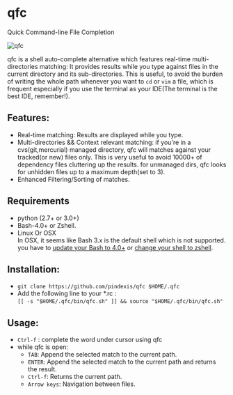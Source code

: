 # qfc
Quick Command-line File Completion

![qfc](https://cloud.githubusercontent.com/assets/2557967/8640880/582cb8fe-28ff-11e5-9753-41464dda938e.gif)

qfc is a shell auto-complete alternative which features real-time multi-directories matching: It provides results  while you type against files in the current directory and its sub-directories.
This is useful, to avoid the burden of writing the whole path whenever you want to `cd` or `vim` a file, which is frequent especially if you use the terminal as your IDE(The terminal is the best IDE, remember!).


## Features:
- Real-time matching: Results are displayed while you type.
- Multi-directories && Context relevant matching: if you're in a cvs(git,mercurial) managed directory, qfc will matches against your tracked(or new) files only. This is very useful to avoid 10000+ of dependency files cluttering up the results. for unmanaged dirs, qfc looks for unhidden files up to a maximum depth(set to 3).
- Enhanced Filtering/Sorting of matches.


## Requirements
- python (2.7+ or 3.0+)
- Bash-4.0+ or Zshell.
- Linux Or OSX  
In OSX, it seems like Bash 3.x is the default shell which is not supported. you have to [update your Bash to 4.0+](http://apple.stackexchange.com/a/24635) or [change your shell to zshell](http://stackoverflow.com/a/1822126/1117720).


## Installation:
- `git clone https://github.com/pindexis/qfc $HOME/.qfc`
- Add the following line to your *.rc :  
    `[[ -s "$HOME/.qfc/bin/qfc.sh" ]] && source "$HOME/.qfc/bin/qfc.sh"`


## Usage:
- `Ctrl-f` : complete the word under cursor using qfc
- while qfc is open:
    - `TAB`: Append the selected match to the current path.
    - `ENTER`: Append the selected match to the current path and returns the result.
    - `Ctrl-f`: Returns the current path.
    - `Arrow keys`: Navigation between files.

